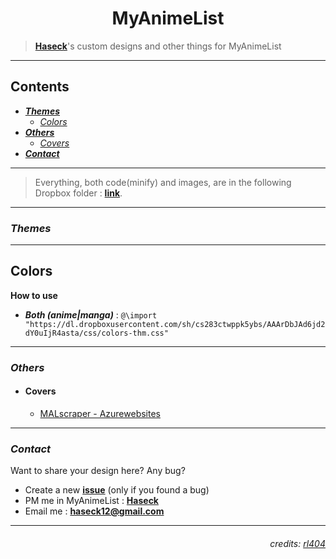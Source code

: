<h1 style="text-align:center;font-weight:bold">MyAnimeList</h1>

> [**Haseck**](https://myanimelist.net/profile/Haseck "Haseck's Profile")'s custom designs and other things for MyAnimeList
---
## **Contents**
- [***Themes***](#Themes)
  - [*Colors*](#colors-thm)
- [***Others***](#Others)
  - [*Covers*](#Covers)
- [***Contact***](#Contact)
---
> Everything, both code(minify) and images, are in the following Dropbox folder : [**link**](https://www.dropbox.com/sh/cs283ctwppk5ybs/AABBVENrQQg4EH2h3ykTIPXSa). 
---
### *Themes*
---
## **Colors**
**How to use**
- ***Both (anime|manga)*** : `@\import "https://dl.dropboxusercontent.com/sh/cs283ctwppk5ybs/AAArDbJAd6jd2dY0uIjR4asta/css/colors-thm.css"`
---
### *Others*
- #### Covers
  - [MALscraper - Azurewebsites](https://malscraper.azurewebsites.net/covers)
---
### *Contact*
Want to share your design here? Any bug?
- Create a new [**issue**](https://github.com/Haseck/MyAnimeList/issues/new) (only if you found a bug)
- PM me in MyAnimeList : [**Haseck**](https://myanimelist.net/mymessages.php?go=send&toname=Haseck)
- Email me : **haseck12@gmail.com**
---
<h6 align=right>credits: <a href="https://myanimelist.net/profile/rl404">rl404</a></h6>